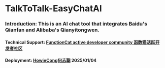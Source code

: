 # TalkToTalk-EasyChatAI

### Introduction: This is an AI chat tool that integrates Baidu's Qianfan and Alibaba's Qianyitongwen.

#### Technical Support: [FunctionCat active developer community 函数猫活跃开发者社区](https://functioncat.cn/)

#### Deployment: [HowieCong何志聪](https://bonjour.bio/zh/howiecong) 2025/01/04
